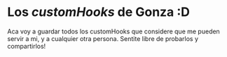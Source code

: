 # Los _customHooks_ de Gonza :D

Aca voy a guardar todos los customHooks que considere que me pueden servir a mi, y a cualquier otra persona. Sentite libre de probarlos y compartirlos!
